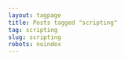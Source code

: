 ```yaml
---
layout: tagpage
title: Posts tagged "scripting"
tag: scripting
slug: scripting
robots: noindex
---
```

